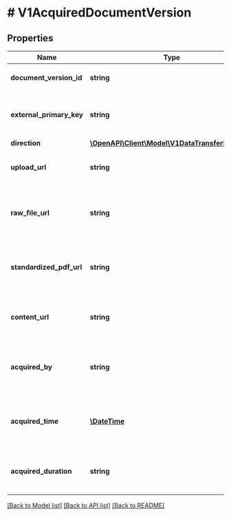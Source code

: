 # # V1AcquiredDocumentVersion

## Properties

Name | Type | Description | Notes
------------ | ------------- | ------------- | -------------
**document_version_id** | **string** | The ID of the document version. | [optional]
**external_primary_key** | **string** | The primary key of the document in the external system. | [optional]
**direction** | [**\OpenAPI\Client\Model\V1DataTransferDirection**](V1DataTransferDirection.md) |  | [optional]
**upload_url** | **string** | The upload URL for the document file in GCS. | [optional]
**raw_file_url** | **string** | The download URL for the raw document file in GCS. | [optional]
**standardized_pdf_url** | **string** | The download URL for the standardized PDF file in GCS. | [optional]
**content_url** | **string** | The download URL for the content file in GCS. | [optional]
**acquired_by** | **string** | The name of the worker that acquired the document version. | [optional]
**acquired_time** | [**\DateTime**](\DateTime.md) | The timestamp when the document version was acquired. | [optional]
**acquired_duration** | **string** | The expected amount of time for task execution. | [optional]

[[Back to Model list]](../../README.md#models) [[Back to API list]](../../README.md#endpoints) [[Back to README]](../../README.md)
